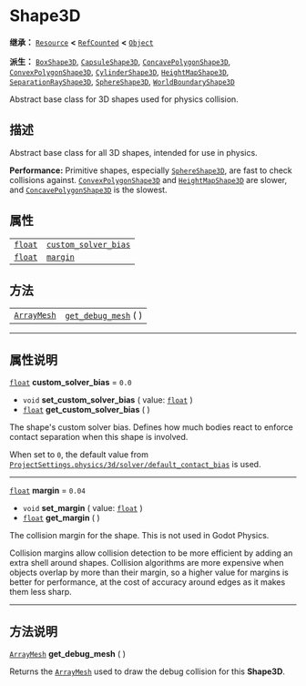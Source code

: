 <!-- ⚠ 请勿编辑本文件 ⚠ -->
<!-- 本文档使用脚本从 WeDot 引擎源码仓库生成。 -->
<!-- 生成脚本：https://github.com/WeDot-Engine/WeDot/tree/4.3/doc/tools/make_md.py； -->
<!-- 原文件：https://github.com/WeDot-Engine/WeDot/tree/4.3/doc/classes/Shape3D.xml。 -->

<div id="_class_shape3d"></div>

# Shape3D

**继承：** [`Resource`](class_resource.md) **<** [`RefCounted`](class_refcounted.md) **<** [`Object`](class_object.md)

**派生：** [`BoxShape3D`](class_boxshape3d.md), [`CapsuleShape3D`](class_capsuleshape3d.md), [`ConcavePolygonShape3D`](class_concavepolygonshape3d.md), [`ConvexPolygonShape3D`](class_convexpolygonshape3d.md), [`CylinderShape3D`](class_cylindershape3d.md), [`HeightMapShape3D`](class_heightmapshape3d.md), [`SeparationRayShape3D`](class_separationrayshape3d.md), [`SphereShape3D`](class_sphereshape3d.md), [`WorldBoundaryShape3D`](class_worldboundaryshape3d.md)

Abstract base class for 3D shapes used for physics collision.

## 描述

Abstract base class for all 3D shapes, intended for use in physics.

 **Performance:** Primitive shapes, especially [`SphereShape3D`](class_sphereshape3d.md), are fast to check collisions against. [`ConvexPolygonShape3D`](class_convexpolygonshape3d.md) and [`HeightMapShape3D`](class_heightmapshape3d.md) are slower, and [`ConcavePolygonShape3D`](class_concavepolygonshape3d.md) is the slowest.

## 属性

|||
|:-:|:--|
| [`float`](class_float.md) | [`custom_solver_bias`](#class_shape3d_property_custom_solver_bias) | ``0.0``  |
| [`float`](class_float.md) | [`margin`](#class_shape3d_property_margin)                         | ``0.04`` |

## 方法

|||
|:-:|:--|
| [`ArrayMesh`](class_arraymesh.md) | [`get_debug_mesh`](#class_shape3d_method_get_debug_mesh) ( ) |

<!-- rst-class:: classref-section-separator -->

---

## 属性说明

<div id="_class_shape3d_property_custom_solver_bias"></div>

[`float`](class_float.md) **custom_solver_bias** = ``0.0`` <div id="class_shape3d_property_custom_solver_bias"></div>

- `void` **set_custom_solver_bias** ( value: [`float`](class_float.md) )
- [`float`](class_float.md) **get_custom_solver_bias** ( )

The shape's custom solver bias. Defines how much bodies react to enforce contact separation when this shape is involved.

When set to `0`, the default value from [`ProjectSettings.physics/3d/solver/default_contact_bias`](#class_projectsettings_property_physics/3d/solver/default_contact_bias) is used.

<!-- rst-class:: classref-item-separator -->

---

<div id="_class_shape3d_property_margin"></div>

[`float`](class_float.md) **margin** = ``0.04`` <div id="class_shape3d_property_margin"></div>

- `void` **set_margin** ( value: [`float`](class_float.md) )
- [`float`](class_float.md) **get_margin** ( )

The collision margin for the shape. This is not used in Godot Physics.

Collision margins allow collision detection to be more efficient by adding an extra shell around shapes. Collision algorithms are more expensive when objects overlap by more than their margin, so a higher value for margins is better for performance, at the cost of accuracy around edges as it makes them less sharp.

<!-- rst-class:: classref-section-separator -->

---

## 方法说明

<div id="_class_shape3d_method_get_debug_mesh"></div>

[`ArrayMesh`](class_arraymesh.md) **get_debug_mesh** ( )<div id="class_shape3d_method_get_debug_mesh"></div>

Returns the [`ArrayMesh`](class_arraymesh.md) used to draw the debug collision for this **Shape3D**.

[^virtual]: 本方法通常需要用户覆盖才能生效。
[^const]: 本方法无副作用，不会修改该实例的任何成员变量。
[^vararg]: 本方法除了能接受在此处描述的参数外，还能够继续接受任意数量的参数。
[^constructor]: 本方法用于构造某个类型。
[^static]: 调用本方法无需实例，可直接使用类名进行调用。
[^operator]: 本方法描述的是使用本类型作为左操作数的有效运算符。
[^bitfield]: 这个值是由下列位标志构成位掩码的整数。
[^void]: 无返回值。
